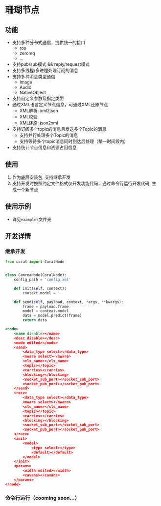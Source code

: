 # 珊瑚节点

## 功能

- 支持多种分布式通信，提供统一的接口
    - ros
    - zeromq
    - ...
- 支持pub/sub模式 && reply/request模式
- 支持多线程/多进程处理订阅的消息
- 支持多种消息类型通信
    - Image
    - Audio
    - NativeObject
- 支持自定义参数及指定类型
- 通过XML语言定义节点信息，可通过XML还原节点
    - XML解析: xml2json
    - XML校验
    - XML还原: json2xml
- 支持订阅多个topic的消息且发送多个Topic的消息
    - 支持并行处理多个Topic的消息
    - 支持等待多个topic消息同时到达后处理（某一时间段内）
- 支持统计节点信息和资源占用信息


## 使用

1. 作为底层安装包, 支持继承开发
2. 支持开发时按照约定文件格式仅开发功能代码，通过命令行运行开发代码, 生成一个新节点


## 使用示例

- 详见`examples`文件夹


## 开发详情

### 继承开发

```python
from coral import CoralNode


class CamreaNode(CoralNode):
    config_path = 'config.xml'

    def init(self, context):
        context.model = ''

    def send(self, payload, context, *args, **kwargs):
        frame = payload.frame
        model = context.model
        data = model.predict(frame)
        return data
```


```xml
<node>
    <name disable></name>
    <desc disable></desc>
    <mode edited></mode>
    <send>
        <data_type select></data_type>
        <mware select></mware>
        <cls_name></cls_name>
        <topic></topic>
        <carries></carries>
        <blocking></blocking>
        <socket_sub_port></socket_sub_port>
        <socket_pub_port></socket_pub_port>
    </send>
    <recv>
        <data_type select></data_type>
        <mware select></mware>
        <cls_name></cls_name>
        <topic></topic>
        <carries></carries>
        <blocking></blocking>
        <socket_sub_port></socket_sub_port>
        <socket_pub_port></socket_pub_port>
    </recv>
    <init>
        <model>
            <type select></type>
            <default></default>
        </model>
    </init>
    <params>
        <width edited></width>
        <cavans></cavans>
    </params>
</node>
```


### 命令行运行（cooming soon...）